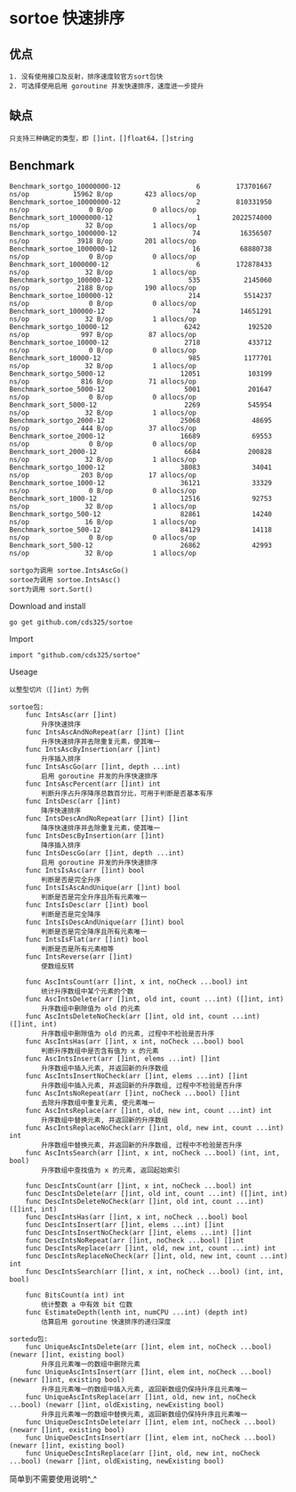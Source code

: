 # sortoe 快速排序

## 优点

    1. 没有使用接口及反射，排序速度较官方sort包快
    2. 可选择使用启用 goroutine 并发快速排序，速度进一步提升

## 缺点

    只支持三种确定的类型，即 []int，[]float64，[]string

## Benchmark

    Benchmark_sortgo_10000000-12                   6         173701667 ns/op           15962 B/op        423 allocs/op
    Benchmark_sortoe_10000000-12                   2         810331950 ns/op               0 B/op          0 allocs/op
    Benchmark_sort_10000000-12                     1        2022574000 ns/op              32 B/op          1 allocs/op
    Benchmark_sortgo_1000000-12                   74          16356507 ns/op            3918 B/op        201 allocs/op
    Benchmark_sortoe_1000000-12                   16          68880738 ns/op               0 B/op          0 allocs/op
    Benchmark_sort_1000000-12                      6         172878433 ns/op              32 B/op          1 allocs/op
    Benchmark_sortgo_100000-12                   535           2145060 ns/op            2188 B/op        190 allocs/op
    Benchmark_sortoe_100000-12                   214           5514237 ns/op               0 B/op          0 allocs/op
    Benchmark_sort_100000-12                      74          14651291 ns/op              32 B/op          1 allocs/op
    Benchmark_sortgo_10000-12                   6242            192520 ns/op             997 B/op         87 allocs/op
    Benchmark_sortoe_10000-12                   2718            433712 ns/op               0 B/op          0 allocs/op
    Benchmark_sort_10000-12                      985           1177701 ns/op              32 B/op          1 allocs/op
    Benchmark_sortgo_5000-12                   12051            103199 ns/op             816 B/op         71 allocs/op
    Benchmark_sortoe_5000-12                    5001            201647 ns/op               0 B/op          0 allocs/op
    Benchmark_sort_5000-12                      2269            545954 ns/op              32 B/op          1 allocs/op
    Benchmark_sortgo_2000-12                   25068             48695 ns/op             444 B/op         37 allocs/op
    Benchmark_sortoe_2000-12                   16689             69553 ns/op               0 B/op          0 allocs/op
    Benchmark_sort_2000-12                      6684            200828 ns/op              32 B/op          1 allocs/op
    Benchmark_sortgo_1000-12                   38083             34041 ns/op             203 B/op         17 allocs/op
    Benchmark_sortoe_1000-12                   36121             33329 ns/op               0 B/op          0 allocs/op
    Benchmark_sort_1000-12                     12516             92753 ns/op              32 B/op          1 allocs/op
    Benchmark_sortgo_500-12                    82861             14240 ns/op              16 B/op          1 allocs/op
    Benchmark_sortoe_500-12                    84129             14118 ns/op               0 B/op          0 allocs/op
    Benchmark_sort_500-12                      26862             42993 ns/op              32 B/op          1 allocs/op

    sortgo为调用 sortoe.IntsAscGo()
    sortoe为调用 sortoe.IntsAsc()
    sort为调用 sort.Sort()

Download and install

    go get github.com/cds325/sortoe
    
Import

    import "github.com/cds325/sortoe"
    
Useage
    
    以整型切片（[]int）为例
    
    sortoe包:
        func IntsAsc(arr []int)
            升序快速排序
        func IntsAscAndNoRepeat(arr []int) []int
            升序快速排序并去除重复元素，使其唯一
        func IntsAscByInsertion(arr []int)
            升序插入排序
        func IntsAscGo(arr []int, depth ...int)
            启用 goroutine 并发的升序快速排序
        func IntsAscPercent(arr []int) int
            判断升序占升序降序总数百分比，可用于判断是否基本有序
        func IntsDesc(arr []int)
            降序快速排序
        func IntsDescAndNoRepeat(arr []int) []int
            降序快速排序并去除重复元素，使其唯一
        func IntsDescByInsertion(arr []int)
            降序插入排序
        func IntsDescGo(arr []int, depth ...int)
            启用 goroutine 并发的升序快速排序
        func IntsIsAsc(arr []int) bool
            判断是否是完全升序
        func IntsIsAscAndUnique(arr []int) bool
            判断是否是完全升序且所有元素唯一
        func IntsIsDesc(arr []int) bool
            判断是否是完全降序
        func IntsIsDescAndUnique(arr []int) bool
            判断是否是完全降序且所有元素唯一
        func IntsIsFlat(arr []int) bool
            判断是否是所有元素相等
        func IntsReverse(arr []int)
            使数组反转
            
        func AscIntsCount(arr []int, x int, noCheck ...bool) int
            统计升序数组中某个元素的个数
        func AscIntsDelete(arr []int, old int, count ...int) ([]int, int)
            升序数组中删除值为 old 的元素
        func AscIntsDeleteNoCheck(arr []int, old int, count ...int) ([]int, int)
            升序数组中删除值为 old 的元素, 过程中不检验是否升序
        func AscIntsHas(arr []int, x int, noCheck ...bool) bool
            判断升序数组中是否含有值为 x 的元素
        func AscIntsInsert(arr []int, elems ...int) []int
            升序数组中插入元素, 并返回新的升序数组
        func AscIntsInsertNoCheck(arr []int, elems ...int) []int
            升序数组中插入元素, 并返回新的升序数组, 过程中不检验是否升序
        func AscIntsNoRepeat(arr []int, noCheck ...bool) []int
            去除升序数组中重复元素, 使元素唯一
        func AscIntsReplace(arr []int, old, new int, count ...int) int
            升序数组中替换元素, 并返回新的升序数组
        func AscIntsReplaceNoCheck(arr []int, old, new int, count ...int) int
            升序数组中替换元素, 并返回新的升序数组, 过程中不检验是否升序
        func AscIntsSearch(arr []int, x int, noCheck ...bool) (int, int, bool)
            升序数组中查找值为 x 的元素, 返回起始索引
            
        func DescIntsCount(arr []int, x int, noCheck ...bool) int
        func DescIntsDelete(arr []int, old int, count ...int) ([]int, int)
        func DescIntsDeleteNoCheck(arr []int, old int, count ...int) ([]int, int)
        func DescIntsHas(arr []int, x int, noCheck ...bool) bool
        func DescIntsInsert(arr []int, elems ...int) []int
        func DescIntsInsertNoCheck(arr []int, elems ...int) []int
        func DescIntsNoRepeat(arr []int, noCheck ...bool) []int
        func DescIntsReplace(arr []int, old, new int, count ...int) int
        func DescIntsReplaceNoCheck(arr []int, old, new int, count ...int) int
        func DescIntsSearch(arr []int, x int, noCheck ...bool) (int, int, bool)
        
        func BitsCount(a int) int
            统计整数 a 中有效 bit 位数
        func EstimateDepth(lenth int, numCPU ...int) (depth int)
            估算启用 goroutine 快速排序的递归深度
            
    sortedu包:
        func UniqueAscIntsDelete(arr []int, elem int, noCheck ...bool) (newarr []int, existing bool)
            升序且元素唯一的数组中删除元素
        func UniqueAscIntsInsert(arr []int, elem int, noCheck ...bool) (newarr []int, existing bool)
            升序且元素唯一的数组中插入元素, 返回新数组仍保持升序且元素唯一
        func UniqueAscIntsReplace(arr []int, old, new int, noCheck ...bool) (newarr []int, oldExisting, newExisting bool)
            升序且元素唯一的数组中替换元素, 返回新数组仍保持升序且元素唯一
        func UniqueDescIntsDelete(arr []int, elem int, noCheck ...bool) (newarr []int, existing bool)
        func UniqueDescIntsInsert(arr []int, elem int, noCheck ...bool) (newarr []int, existing bool)
        func UniqueDescIntsReplace(arr []int, old, new int, noCheck ...bool) (newarr []int, oldExisting, newExisting bool)



简单到不需要使用说明^_^

